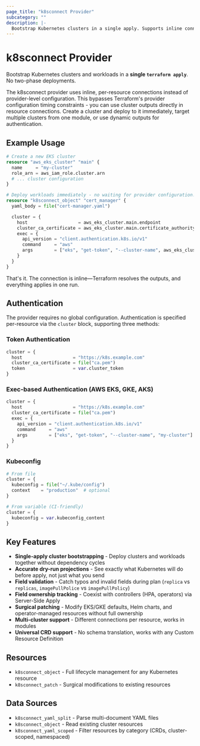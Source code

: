```yaml
---
page_title: "k8sconnect Provider"
subcategory: ""
description: |-
  Bootstrap Kubernetes clusters in a single apply. Supports inline connections, Server-Side Apply, multi-cluster deployments, and surgical patching of any Kubernetes resource.
---
```


# k8sconnect Provider

Bootstrap Kubernetes clusters and workloads in a **single `terraform apply`**. No two-phase deployments.

The k8sconnect provider uses inline, per-resource connections instead of provider-level configuration. This bypasses Terraform's provider configuration timing constraints - you can use cluster outputs directly in resource connections. Create a cluster and deploy to it immediately, target multiple clusters from one module, or use dynamic outputs for authentication.

## Example Usage

```terraform
# Create a new EKS cluster
resource "aws_eks_cluster" "main" {
  name     = "my-cluster"
  role_arn = aws_iam_role.cluster.arn
  # ... cluster configuration
}

# Deploy workloads immediately - no waiting for provider configuration!
resource "k8sconnect_object" "cert_manager" {
  yaml_body = file("cert-manager.yaml")

  cluster = {
    host                   = aws_eks_cluster.main.endpoint
    cluster_ca_certificate = aws_eks_cluster.main.certificate_authority[0].data
    exec = {
      api_version = "client.authentication.k8s.io/v1"
      command     = "aws"
      args        = ["eks", "get-token", "--cluster-name", aws_eks_cluster.main.name]
    }
  }
}
```

That's it. The connection is inline—Terraform resolves the outputs, and everything applies in one run.

## Authentication

The provider requires no global configuration. Authentication is specified per-resource via the `cluster` block, supporting three methods:

### Token Authentication

```terraform
cluster = {
  host                   = "https://k8s.example.com"
  cluster_ca_certificate = file("ca.pem")
  token                  = var.cluster_token
}
```

### Exec-based Authentication (AWS EKS, GKE, AKS)

```terraform
cluster = {
  host                   = "https://k8s.example.com"
  cluster_ca_certificate = file("ca.pem")
  exec = {
    api_version = "client.authentication.k8s.io/v1"
    command     = "aws"
    args        = ["eks", "get-token", "--cluster-name", "my-cluster"]
  }
}
```

### Kubeconfig

```terraform
# From file
cluster = {
  kubeconfig = file("~/.kube/config")
  context    = "production"  # optional
}

# From variable (CI-friendly)
cluster = {
  kubeconfig = var.kubeconfig_content
}
```

## Key Features

- **Single-apply cluster bootstrapping** - Deploy clusters and workloads together without dependency cycles
- **Accurate dry-run projections** - See exactly what Kubernetes will do before apply, not just what you send
- **Field validation** - Catch typos and invalid fields during plan (`replica` vs `replicas`, `imagePullPolice` vs `imagePullPolicy`)
- **Field ownership tracking** - Coexist with controllers (HPA, operators) via Server-Side Apply
- **Surgical patching** - Modify EKS/GKE defaults, Helm charts, and operator-managed resources without full ownership
- **Multi-cluster support** - Different connections per resource, works in modules
- **Universal CRD support** - No schema translation, works with any Custom Resource Definition

## Resources

- `k8sconnect_object` - Full lifecycle management for any Kubernetes resource
- `k8sconnect_patch` - Surgical modifications to existing resources

## Data Sources

- `k8sconnect_yaml_split` - Parse multi-document YAML files
- `k8sconnect_object` - Read existing cluster resources
- `k8sconnect_yaml_scoped` - Filter resources by category (CRDs, cluster-scoped, namespaced)

